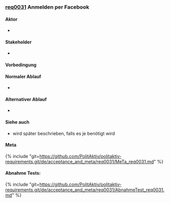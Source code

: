 ### [req0031](https://github.com/PolitAktiv/politaktiv-requirements/tree/master/de/requirements/req0031.md) Anmelden per Facebook

#### Aktor
 * 


#### Stakeholder
 * 


#### Vorbedingung

#### Normaler Ablauf
 * 


#### Alternativer Ablauf
 * 


#### Siehe auch
 * wird später beschrieben, falls es je benötigt wird


#### Meta
{% include "git+https://github.com/PolitAktiv/politaktiv-requirements.git/de/acceptance_and_meta/req0031/MeTa_req0031.md" %} 


#### Abnahme Tests:
{% include "git+https://github.com/PolitAktiv/politaktiv-requirements.git/de/acceptance_and_meta/req0031/AbnahmeTest_req0031.md" %} 
